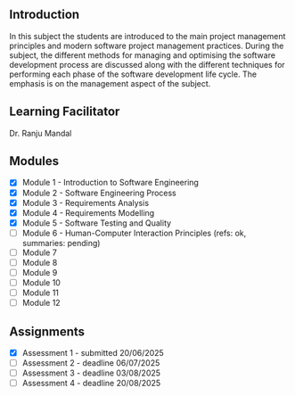 ## Introduction
In this subject the students are introduced to the main project management principles and modern software project management practices. During the subject, the different methods for managing and optimising the software development process are discussed along with the different techniques for performing each phase of the software development life cycle. The emphasis is on the management aspect of the subject.

## Learning Facilitator
Dr. Ranju Mandal

## Modules
- [X] Module 1 - Introduction to Software Engineering
- [X] Module 2 - Software Engineering Process
- [X] Module 3 - Requirements Analysis
- [X] Module 4 - Requirements Modelling
- [X] Module 5 - Software Testing and Quality
- [ ] Module 6 - Human-Computer Interaction Principles (refs: ok, summaries: pending)
- [ ] Module 7
- [ ] Module 8
- [ ] Module 9
- [ ] Module 10
- [ ] Module 11
- [ ] Module 12

## Assignments
- [X] Assessment 1 - submitted 20/06/2025
- [ ] Assessment 2 - deadline 06/07/2025
- [ ] Assessment 3 - deadline 03/08/2025
- [ ] Assessment 4 - deadline 20/08/2025